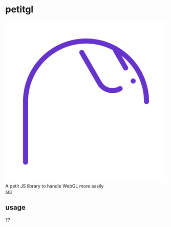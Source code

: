 # petitgl
![icon](img/icon.svg)  
A petit JS library to handle WebGL more easily  
[src](petitgl.js)
## usage
??
